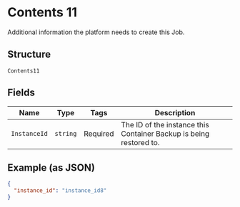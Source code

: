 
# Contents 11

Additional information the platform needs to create this Job.

## Structure

`Contents11`

## Fields

| Name | Type | Tags | Description |
|  --- | --- | --- | --- |
| `InstanceId` | `string` | Required | The ID of the instance this Container Backup is being restored to. |

## Example (as JSON)

```json
{
  "instance_id": "instance_id8"
}
```

